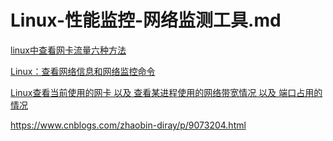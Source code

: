 # Linux-性能监控-网络监测工具.md


[linux中查看网卡流量六种方法](https://www.jb51.net/LINUXjishu/593625.html)

[Linux：查看网络信息和网络监控命令](https://blog.csdn.net/en_joker/article/details/88067915)

[Linux查看当前使用的网卡 以及 查看某进程使用的网络带宽情况 以及 端口占用的情况](https://www.cnblogs.com/chaos-li/p/9779558.html)

https://www.cnblogs.com/zhaobin-diray/p/9073204.html